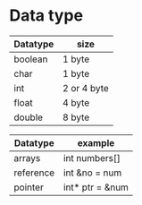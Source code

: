 # Data type

| Datatype       | size         | 
| --------------- | -------------- |
| boolean          | 1 byte  |
| char          | 1 byte  |
| int         | 2 or 4 byte  |
| float         | 4 byte  |
| double         | 8 byte  |

| Datatype        | example         | 
| --------------- | -------------- |
| arrays          | int numbers[]  |
| reference       | int &no = num  |
| pointer         | int* ptr = &num  |